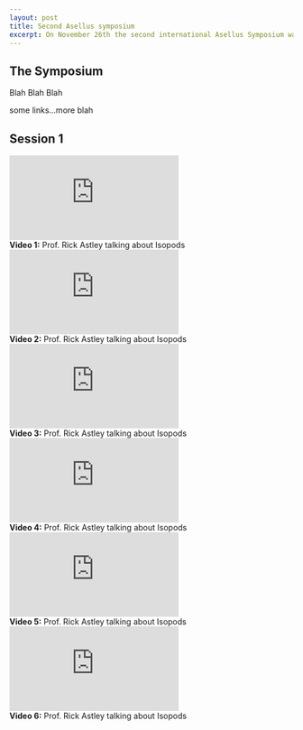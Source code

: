 ```yaml
---
layout: post
title: Second Asellus symposium
excerpt: On November 26th the second international Asellus Symposium was held online. 
---
```


## The Symposium

Blah Blah Blah

some links...more blah

## Session 1

<script src="/assets/js/jquery.min.js"></script>
<script src="/assets/js/jquery.fitvids.js"></script>

<script>
$(document).ready(function(){
$("video-item").fitVids();
$("body").fitVids();
});
</script>

<div class="video-container">
	<div class="video-item">
		<div>
			<iframe src="https://www.youtube.com/embed/dQw4w9WgXcQ" title="YouTube video player" frameborder="0" allow="accelerometer; autoplay; clipboard-write; encrypted-media; gyroscope; picture-in-picture" allowfullscreen></iframe>
		</div>
		<div>
			<strong>Video 1:</strong> Prof. Rick Astley talking about Isopods
		</div>
	</div>
	<div class="video-item">
		<div>
			<iframe src="https://www.youtube.com/embed/dQw4w9WgXcQ" title="YouTube video player" frameborder="0" allow="accelerometer; autoplay; clipboard-write; encrypted-media; gyroscope; picture-in-picture" allowfullscreen></iframe>
		</div>
		<div>
			<strong>Video 2:</strong> Prof. Rick Astley talking about Isopods
		</div>
	</div>	
	<div class="video-item">
		<div>
			<iframe src="https://www.youtube.com/embed/dQw4w9WgXcQ" title="YouTube video player" frameborder="0" allow="accelerometer; autoplay; clipboard-write; encrypted-media; gyroscope; picture-in-picture" allowfullscreen></iframe>
		</div>
		<div>
			<strong>Video 3:</strong> Prof. Rick Astley talking about Isopods
		</div>
	</div>	
	<div class="video-item">
		<div>
			<iframe src="https://www.youtube.com/embed/dQw4w9WgXcQ" title="YouTube video player" frameborder="0" allow="accelerometer; autoplay; clipboard-write; encrypted-media; gyroscope; picture-in-picture" allowfullscreen></iframe>
		</div>
		<div>
			<strong>Video 4:</strong> Prof. Rick Astley talking about Isopods
		</div>
	</div>	
	<div class="video-item">
		<div>
			<iframe src="https://www.youtube.com/embed/dQw4w9WgXcQ" title="YouTube video player" frameborder="0" allow="accelerometer; autoplay; clipboard-write; encrypted-media; gyroscope; picture-in-picture" allowfullscreen></iframe>
		</div>
		<div>
			<strong>Video 5:</strong> Prof. Rick Astley talking about Isopods
		</div>
	</div>	
	<div class="video-item">
		<div>
			<iframe src="https://www.youtube.com/embed/dQw4w9WgXcQ" title="YouTube video player" frameborder="0" allow="accelerometer; autoplay; clipboard-write; encrypted-media; gyroscope; picture-in-picture" allowfullscreen></iframe>
		</div>
		<div>
			<strong>Video 6:</strong> Prof. Rick Astley talking about Isopods
		</div>
	</div>	
	
</div>



